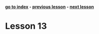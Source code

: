 #### [go to index](https://github.com/KerimCETINBAS/golang) - [previous lesson](https://github.com/KerimCETINBAS/golang/tree/lesson_12) - [next lesson](https://github.com/KerimCETINBAS/golang/tree/lesson_14)

&#10;

# Lesson 13
